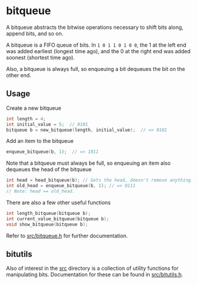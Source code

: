 # bitqueue
A bitqueue abstracts the bitwise operations necessary to shift bits along, append bits, and so on.

A bitqueue is a FIFO queue of bits. In `1 0 1 1 0 1 0 0`, the 1 at the left end was added earliest (longest time ago), and the 0 at the right end was added soonest (shortest time ago).

Also, a bitqueue is always full, so enqueuing a bit dequeues
the bit on the other end.

## Usage
Create a new bitqueue

```c
int length = 4;
int initial_value = 5;  // 0101
bitqueue b = new_bitqueue(length, initial_value);  // => 0101
```

Add an item to the bitqueue

```c
enqueue_bitqueue(b, 1);  // => 1011
```

Note that a bitqueue must always be full, so enqueuing an item also dequeues the head of the bitqueue

```c    
int head = head_bitqueue(b); // Gets the head, doesn't remove anything.
int old_head = enqueue_bitqueue(b, 1); // => 0111
// Note: head == old_head.
```

There are also a few other useful functions

```c    
int length_bitqueue(bitqueue b);
int current_value_bitqueue(bitqueue b);
void show_bitqueue(bitqueue b);
```

Refer to [src/bitqueue.h][bq] for further documentation.

[bq]: src/bitqueue.h

## bitutils
Also of interest in the [src][sr] directory is a collection of utility functions for manipulating bits. Documentation for these can be found in [src/bitutils.h][bu].

[sr]: src/
[bu]: src/bitutils.h